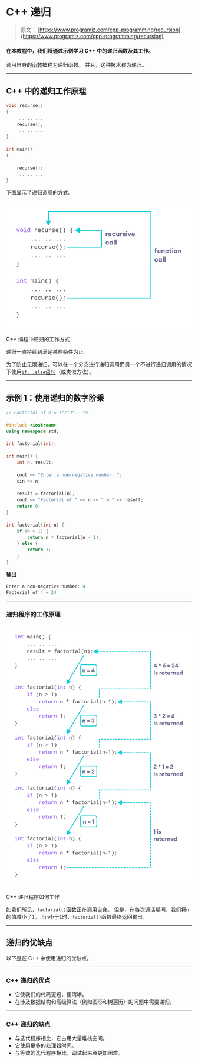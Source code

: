 # C++ 递归

> 原文： [https://www.programiz.com/cpp-programming/recursion](https://www.programiz.com/cpp-programming/recursion)

#### 在本教程中，我们将通过示例学习 C++ 中的递归函数及其工作。

调用自身的[函数](/cpp-programming/function)被称为递归函数。 并且，这种技术称为递归。

* * *

## C++ 中的递归工作原理

```cpp
void recurse()
{
    ... .. ...
    recurse();
    ... .. ...
}

int main()
{
    ... .. ...
    recurse();
    ... .. ...
}
```

下图显示了递归调用的方式。

![Working of C++ recursion](img/88b4dfabbc74026f99e2465b25e8155d.png "Working of C++ recursion")

C++ 编程中递归的工作方式



递归一直持续到满足某些条件为止。

为了防止无限递归，可以在一个分支进行递归调用而另一个不进行递归调用的情况下使用[`if...else`语句](/cpp-programming/if-else)（或类似方法）。

* * *

## 示例 1：使用递归的数字阶乘

```cpp
// Factorial of n = 1*2*3*...*n

#include <iostream>
using namespace std;

int factorial(int);

int main() {
    int n, result;

    cout << "Enter a non-negative number: ";
    cin >> n;

    result = factorial(n);
    cout << "Factorial of " << n << " = " << result;
    return 0;
}

int factorial(int n) {
    if (n > 1) {
        return n * factorial(n - 1);
    } else {
        return 1;
    }
}
```

**输出**

```cpp
Enter a non-negative number: 4
Factorial of 4 = 24
```

* * *

### 递归程序的工作原理

![Working of C++ Recursion Program](img/189663c7cf2c2d616a63ca6b0f639f5e.png "Working of C++ Recursion Program")

C++ 递归程序如何工作



如我们所见，`factorial()`函数正在调用自身。 但是，在每次通话期间，我们将`n`的值减小了`1`。 当`n`小于`1`时，`factorial()`函数最终返回输出。

* * *

## 递归的优缺点

以下是在 C++ 中使用递归的优缺点。

* * *

### C++ 递归的优点

*   它使我们的代码更短，更清晰。
*   在涉及数据结构和高级算法（例如图形和树遍历）的问题中需要递归。

* * *

### C++ 递归的缺点

*   与迭代程序相比，它占用大量堆栈空间。
*   它使用更多的处理器时间。
*   与等效的迭代程序相比，调试起来会更加困难。